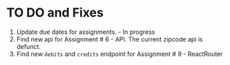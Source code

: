 # TO DO and Fixes

1. Update due dates for assignments. - In progress
2. Find new api for Assignment # 6 - API. The current zipcode api is defunct.
3. Find new `debits` and `credits` endpoint for Assignment # 9 - ReactRouter